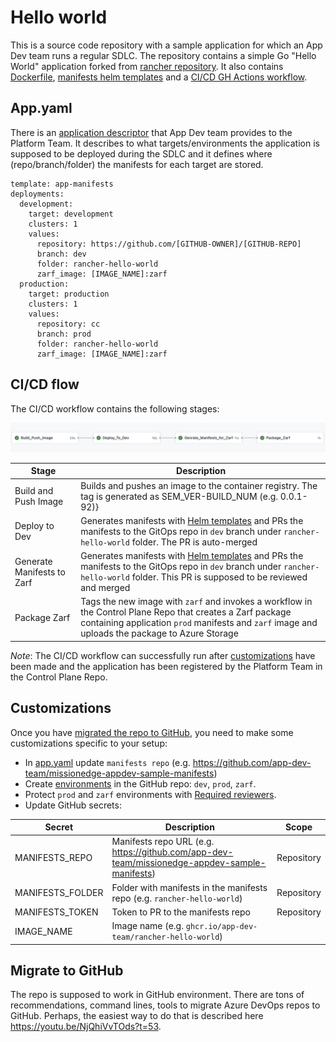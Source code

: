 Hello world
===========

This is a source code repository with a sample application for which an App Dev team runs a regular SDLC. The repository contains a simple Go "Hello World" application forked from [rancher repository](https://github.com/rancher/hello-world). It also contains [Dockerfile](Dockerfile), [manifests helm templates](./helm) and a [CI/CD GH Actions workflow](.github/workflows/cicd.yaml).

## App.yaml

There is an [application descriptor](app.yaml) that App Dev team provides to the Platform Team. It describes to what targets/environments the application is supposed to be deployed during the SDLC and it defines where (repo/branch/folder) the manifests for each target are stored. 

```
template: app-manifests
deployments:
  development:
    target: development
    clusters: 1
    values:
      repository: https://github.com/[GITHUB-OWNER]/[GITHUB-REPO]
      branch: dev
      folder: rancher-hello-world
      zarf_image: [IMAGE_NAME]:zarf
  production:
    target: production
    clusters: 1
    values:
      repository: cc
      branch: prod
      folder: rancher-hello-world
      zarf_image: [IMAGE_NAME]:zarf      
```

## CI/CD flow

The CI/CD workflow contains the following stages:

 ![ci-cd](./img/ci-cd.png)

 |Stage|Description|
 |-----|-----------|
 |Build and Push Image|Builds and pushes an image to the container registry. The tag is generated as SEM_VER-BUILD_NUM (e.g. 0.0.1-92)}
 |Deploy to Dev|Generates manifests with [Helm templates](./helm/) and PRs the manifests to the GitOps repo in `dev` branch under `rancher-hello-world` folder. The PR is auto-merged|
 |Generate Manifests to Zarf|Generates manifests with [Helm templates](./helm/) and PRs the manifests to the GitOps repo in `dev` branch under `rancher-hello-world` folder. This PR is supposed to be reviewed and merged|
 |Package Zarf| Tags the new image with `zarf` and invokes a workflow in the Control Plane Repo that creates a Zarf package containing application `prod` manifests and `zarf` image and uploads the package to Azure Storage|


_*Note*_: The CI/CD workflow can successfully run after [customizations](#customizations) have been made and the application has been registered by the Platform Team in the Control Plane Repo.  


## Customizations
Once you have [migrated the repo to GitHub](#migrate-to-github), you need to make some customizations specific to your setup:

- In [app.yaml](app.yaml) update `manifests repo` (e.g. https://github.com/app-dev-team/missionedge-appdev-sample-manifests)
- Create [environments](https://docs.github.com/en/actions/deployment/targeting-different-environments/using-environments-for-deployment#creating-an-environment) in the GitHub repo: `dev`, `prod`, `zarf`. 
- Protect `prod` and `zarf` environments with [Required reviewers](https://docs.github.com/en/actions/managing-workflow-runs/reviewing-deployments).
- Update GitHub secrets:

|Secret|Description|Scope|
|------|-----------|-----|
|MANIFESTS_REPO| Manifests repo URL (e.g. https://github.com/app-dev-team/missionedge-appdev-sample-manifests)| Repository|
|MANIFESTS_FOLDER| Folder with manifests in the manifests repo (e.g. `rancher-hello-world`)| Repository|
|MANIFESTS_TOKEN| Token to PR to the manifests repo| Repository|
|IMAGE_NAME| Image name (e.g. `ghcr.io/app-dev-team/rancher-hello-world`)|   

## Migrate to GitHub

The repo is supposed to work in GitHub environment. There are tons of recommendations, command lines, tools to migrate Azure DevOps repos to GitHub.
Perhaps, the easiest way to do that is described here https://youtu.be/NjQhiVvTOds?t=53.
